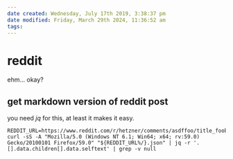 ```yaml
---
date created: Wednesday, July 17th 2019, 3:38:37 pm
date modified: Friday, March 29th 2024, 11:36:52 am
tags: 
---
```


# reddit

ehm... okay?

## get markdown version of reddit post

you need *jq* for this, at least it makes it easy.

```shell
REDDIT_URL=https://www.reddit.com/r/hetzner/comments/asdffoo/title_foobar/
curl -sS -A "Mozilla/5.0 (Windows NT 6.1; Win64; x64; rv:59.0) Gecko/20100101 Firefox/59.0" "${REDDIT_URL%/}.json" | jq -r '.[].data.children[].data.selftext' | grep -v null
```
